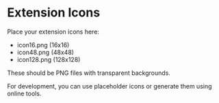 # Extension Icons

Place your extension icons here:
- icon16.png (16x16)
- icon48.png (48x48)
- icon128.png (128x128)

These should be PNG files with transparent backgrounds.

For development, you can use placeholder icons or generate them using online tools.

